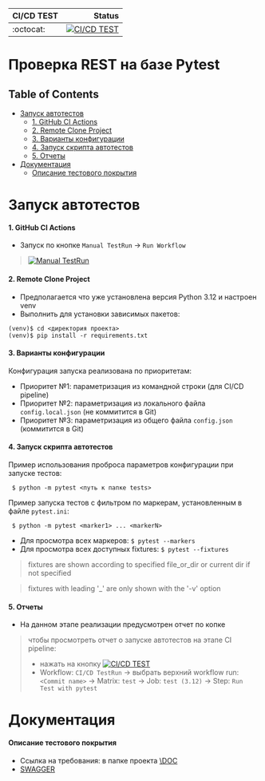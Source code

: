 | CI/CD TEST |                                                                                                                                                                                                           Status |
|:-----------|-----------------------------------------------------------------------------------------------------------------------------------------------------------------------------------------------------------------:|
| :octocat:  | [![CI/CD TEST](https://github.com/sarzamas/pytest_rest_example_pets/actions/workflows/CI.yaml/badge.svg?branch=main&event=push)](https://github.com/sarzamas/pytest_rest_example_pets/actions/workflows/CI.yaml) |

Проверка REST на базе Pytest
============================

Table of Contents
-----------------
* [Запуск автотестов](#запуск-автотестов)
  * [1. GitHub CI Actions](#1-github-ci-actions)
  * [2. Remote Clone Project](#2-remote-clone-project)
  * [3. Варианты конфигурации](#3-варианты-конфигурации)
  * [4. Запуск скрипта автотестов](#4-запуск-скрипта-автотестов)
  * [5. Отчеты](#5-отчеты)
* [Документация](#Документация)
  * [Описание тестового покрытия](#описание-тестового-покрытия)

Запуск автотестов
============================
#### 1. GitHub CI Actions
- Запуск по кнопке `Manual TestRun` -> `Run Workflow`
> [![Manual TestRun](https://github.com/sarzamas/pytest_rest_example_pets/actions/workflows/manual.yaml/badge.svg?event=workflow_dispatch)](https://github.com/sarzamas/pytest_rest_example_pets/actions/workflows/manual.yaml)

#### 2. Remote Clone Project
- Предполагается что уже установлена версия Python 3.12 и настроен venv
- Выполнить для установки зависимых пакетов:
```
(venv)$ cd <директория проекта>
(venv)$ pip install -r requirements.txt
```
#### 3. Варианты конфигурации
Конфигурация запуска реализована по приоритетам:
- Приоритет №1: параметризация из командной строки (для CI/CD pipeline)
- Приоритет №2: параметризация из локального файла `config.local.json` (не коммитится в Git)
- Приоритет №3: параметризация из общего файла `config.json` (коммитится в Git)
#### 4. Запуск скрипта автотестов
Пример использования проброса параметров конфигурации при запуске тестов:
```
 $ python -m pytest <путь к папке tests>
```
Пример запуска тестов с фильтром по маркерам, установленным в файле `pytest.ini`:
```
 $ python -m pytest <marker1> ... <markerN>
```
- Для просмотра всех маркеров: ```$ pytest --markers```
- Для просмотра всех доступных fixtures: ```$ pytest --fixtures```
> fixtures are shown according to specified file_or_dir or current dir if not specified

> fixtures with leading '_' are only shown with the '-v' option

#### 5. Отчеты
- На данном этапе реализации предусмотрен отчет по копке
> чтобы просмотреть отчет о запуске автотестов на этапе CI pipeline:
> - нажать на кнопку [![CI/CD TEST](https://github.com/sarzamas/pytest_rest_example_pets/actions/workflows/CI.yaml/badge.svg?branch=main&event=push)](https://github.com/sarzamas/pytest_rest_example_pets/actions/workflows/CI.yaml)
> - Workflow: `CI/CD TestRun` -> выбрать верхний workflow run: `<Commit name>` -> Matrix: `test` -> Job: `test (3.12)` 
-> Step: `Run Test with pytest`

Документация
============================
#### Описание тестового покрытия
- Ссылка на требования: в папке проекта [\DOC](https://github.com/sarzamas/pytest_rest_example_pets/tree/main/DOC)
- [SWAGGER](https://petstore.swagger.io/)
